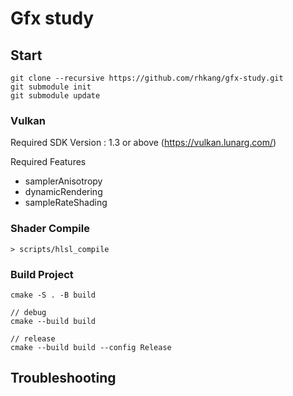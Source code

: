 # Gfx study

## Start
```
git clone --recursive https://github.com/rhkang/gfx-study.git
git submodule init
git submodule update
```

### Vulkan
Required SDK Version : 1.3 or above (https://vulkan.lunarg.com/)

Required Features
- samplerAnisotropy
- dynamicRendering
- sampleRateShading

### Shader Compile
```
> scripts/hlsl_compile
```

### Build Project
```
cmake -S . -B build

// debug
cmake --build build

// release
cmake --build build --config Release
```

## Troubleshooting

